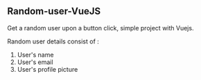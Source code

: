 ## Random-user-VueJS
Get a random user upon a button click, simple project with Vuejs. 

Random user details consist of :
1. User's name
2. User's email
3. User's profile picture  

